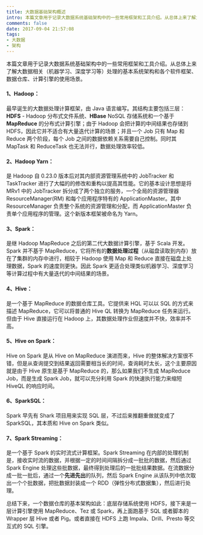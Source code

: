 ```yaml
---
title: 大数据基础架构概述
intro: 本篇文章用于记录大数据系统基础架构中的一些常用框架和工具介绍。从总体上来了解大数据相关（机器学习、深度学习等）处理的基本系统架构和各个软件框架、数据仓库、计算引擎的使用场景。
comments: false
date: 2017-09-04 21:57:08
tags:
- 大数据
- 架构
---
```



本篇文章用于记录大数据系统基础架构中的一些常用框架和工具介绍。从总体上来了解大数据相关（机器学习、深度学习等）处理的基本系统架构和各个软件框架、数据仓库、计算引擎的使用场景。

#### 1、Hadoop：

最早诞生的大数据处理计算框架，由 Java 语言编写。其结构主要包括三层：**HDFS** - Hadoop 分布式文件系统、**HBase** NoSQL 存储系统和一个基于 **MapReduce** 的分布式计算引擎；由于 Hadoop 会把计算的中间结果也存储到 HDFS，因此它并不适合有大量迭代计算的场景；并且一个 Job 只有 Map 和 Reduce 两个阶段，每个 Job 之间的数据依赖关系需要自己控制。同时其 MapTask 和 ReduceTask 也无法并行，数据处理效率较低。

#### 2、Hadoop Yarn：

是 Hadoop 自 0.23.0 版本后对其内部资源管理系统中的 JobTracker 和 TaskTracker 进行了大幅的的修改和重构以提高其性能。它的基本设计思想是将 MRv1 中的 JobTracker 拆分成了两个独立的服务，一个全局的资源管理器 ResourceManager(RM) 和每个应用程序特有的 ApplicationMaster。其中ResourceManager 负责整个系统的资源管理和分配，而 ApplicationMaster 负责单个应用程序的管理。这个新版本框架被命名为 Yarn。

#### 3、Spark：

是继 Hadoop MapReduce 之后的第二代大数据计算引擎，基于 Scala 开发。Spark 并不基于 MapReduce，它将所有的**数据处理过程**（从磁盘读取到内存）放在了集群的内存中进行，相较于 Hadoop 使用 Map 和 Reduce 直接在磁盘上处理数据，Spark 的速度则更快。因此 Spark 更适合处理类似机器学习、深度学习等计算过程中有大量迭代的中间结果的场景。

#### 4、Hive：

是一个基于 MapReduce 的数据仓库工具。它提供来 HQL 可以以 SQL 的方式来描述 MapReduce，它可以将普通的 Hive QL 转换为 MapReduce 任务来运行。但由于 Hive 直接运行在 Hadoop 上，其数据处理作业但速度并不快，效率并不高。

#### 5、Hive on Spark：

Hive on Spark 是从 Hive on MapReduce 演进而来，Hive 的整体解决方案很不错，但是从查询提交到结果返回需要相当长的时间，查询耗时太长，这个主要原因就是由于 Hive 原生是基于 MapReduce 的，那么如果我们不生成 MapReduce Job，而是生成 Spark Job，就可以充分利用 Spark 的快速执行能力来缩短 HiveQL 的响应时间。

#### 6、SparkSQL：

Spark 早先有 Shark 项目用来实现 SQL 层，不过后来推翻重做就变成了 SparkSQL，其本质和 Hive on Spark 类似。

#### 7、Spark Streaming：

是一个基于 Spark 的实时流式计算框架。Spark Streaming 在内部的处理机制是，接收实时流的数据，并根据一定的时间间隔拆分成一批批的数据，然后通过 Spark Engine 处理这些批数据，最终得到处理后的一批批结果数据。在流数据分成一批一批后，通过一个**先进先出**的队列，然后 Spark Engine 从该队列中依次取出一个个批数据，把批数据封装成一个 RDD（弹性分布式数据集），然后进行处理。

总结下来，一个数据仓库的基本架构如此：底层存储系统使用 HDFS，接下来是一层计算引擎使用 MapReduce、Tez 或 Spark，再上面跑基于 SQL 或者脚本的 Wrapper 层 Hive 或者 Pig。或者直接在 HDFS 上跑 Impala、Drill、Presto 等交互式的 SQL 引擎。
